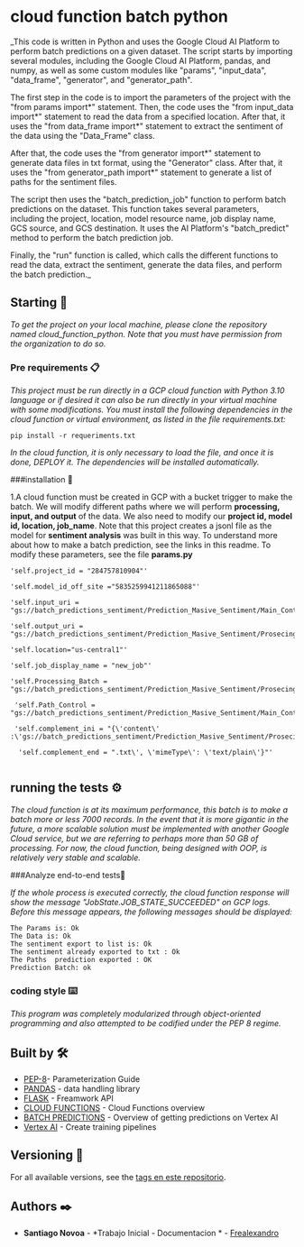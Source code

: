 # cloud function batch python 

_This code is written in Python and uses the Google Cloud AI Platform to perform batch predictions on a given dataset. The script starts by importing several modules, including the Google Cloud AI Platform, pandas, and numpy, as well as some custom modules like "params", "input_data", "data_frame", "generator", and "generator_path".

The first step in the code is to import the parameters of the project with the "from params import*" statement. Then, the code uses the "from input_data import*" statement to read the data from a specified location. After that, it uses the "from data_frame import*" statement to extract the sentiment of the data using the "Data_Frame" class.

After that, the code uses the "from generator import*" statement to generate data files in txt format, using the "Generator" class. After that, it uses the "from generator_path import*" statement to generate a list of paths for the sentiment files.

The script then uses the "batch_prediction_job" function to perform batch predictions on the dataset. This function takes several parameters, including the project, location, model resource name, job display name, GCS source, and GCS destination. It uses the AI Platform's "batch_predict" method to perform the batch prediction job.

Finally, the "run" function is called, which calls the different functions to read the data, extract the sentiment, generate the data files, and perform the batch prediction._

## Starting 🚀

_To get the project on your local machine, please clone the repository named cloud_function_python. Note that you must have permission from the organization to do so._

### Pre requirements 📋

_This project must be run directly in a GCP cloud function with Python 3.10 language or if desired it can also be run directly in your virtual machine with some modifications. You must install the following dependencies in the cloud function or virtual environment, as listed in the file requirements.txt:_

```
pip install -r requeriments.txt
```
_In the cloud function, it is only necessary to load the file, and once it is done, DEPLOY it. The dependencies will be installed automatically._


###installation 🔧


1.A cloud function must be created in GCP with a bucket trigger to make the batch. We will modify different paths where we will perform **processing, input, and output** of the data. We also need to modify our **project id, model id, location, job_name**. Note that this project creates a jsonl file as the model for **sentiment analysis** was built in this way. To understand more about how to make a batch prediction, see the links in this readme. To modify these parameters, see the file **params.py**


```
'self.project_id = "284757810904"'

'self.model_id_off_site ="5835259941211865088"'

'self.input_uri = "gs://batch_predictions_sentiment/Prediction_Masive_Sentiment/Main_Control_Batch/Prediction_Main_Batch.jsonl"'

'self.output_uri = "gs://batch_predictions_sentiment/Prediction_Masive_Sentiment/Prosecing_Masive_Data/"'

'self.location="us-central1"'

'self.job_display_name = "new_job"'

'self.Processing_Batch = "gs://batch_predictions_sentiment/Prediction_Masive_Sentiment/Prosecing_Masive_Data/"'
 
 'self.Path_Control = "gs://batch_predictions_sentiment/Prediction_Masive_Sentiment/Main_Control_Batch/"'
 
 'self.complement_ini = "{\'content\' :\'gs://batch_predictions_sentiment/Prediction_Masive_Sentiment/Prosecing_Masive_Data/"'
 
  'self.complement_end = ".txt\', \'mimeType\': \'text/plain\'}"'


```

## running the tests ⚙️


_The cloud function is at its maximum performance, this batch is to make a batch more or less 7000 records. In the event that it is more gigantic in the future, a more scalable solution must be implemented with another Google Cloud service, but we are referring to perhaps more than 50 GB of processing. For now, the cloud function, being designed with OOP, is relatively very stable and scalable._

###Analyze end-to-end tests🔩


_If the whole process is executed correctly, the cloud function response will show the message "JobState.JOB_STATE_SUCCEEDED" on GCP logs. Before this message appears, the following messages should be displayed:_

```
The Params is: Ok
The Data is: Ok
The sentiment export to list is: Ok
The sentiment already exported to txt : Ok
The Paths  prediction exported : OK 
Prediction Batch: ok

```

### coding style ⌨️

_This program was completely modularized through object-oriented programming and also attempted to be codified under the PEP 8 regime._



## Built by 🛠️

* [PEP-8](https://peps.python.org/pep-0008/#id8)- Parameterization Guide
* [PANDAS](https://pandas.pydata.org/) - data handling library
* [FLASK](https://flask.palletsprojects.com/en/2.2.x/) - Freamwork API
* [CLOUD FUNCTIONS](https://cloud.google.com/functions/docs/concepts/overview) - Cloud Functions overview
* [BATCH PREDICTIONS](https://cloud.google.com/vertex-ai/docs/predictions/overview#batch_predictions) - Overview of getting predictions on Vertex AI
* [Vertex AI](https://cloud.google.com/vertex-ai/docs/training/create-training-pipeline) - Create training pipelines

## Versioning 📌

For all available versions, see the [tags en este repositorio](https://github.com/frealexandro/cloud_function_batch_python).

## Authors ✒️


* **Santiago Novoa** - *Trabajo Inicial - Documentacion * - [Frealexandro](https://github.com/frealexandro)

